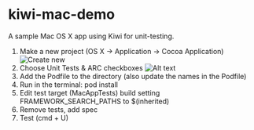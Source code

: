 kiwi-mac-demo
=============

A sample Mac OS X app using Kiwi for unit-testing.

1. Make a new project (OS X -> Application -> Cocoa Application)
![Create new](/1-create_new_project "New Project")
1. Choose Unit Tests & ARC checkboxes
![Alt text](https://github.com/shepting/kiwi-mac-demo/blob/master/tutorial_images/10-see_tests_failing.png "Optional title")
1. Add the Podfile to the directory (also update the names in the Podfile)
1. Run in the terminal: pod install
1. Edit test target (MacAppTests) build setting FRAMEWORK_SEARCH_PATHS to $(inherited)
1. Remove tests, add spec
1. Test (cmd + U)